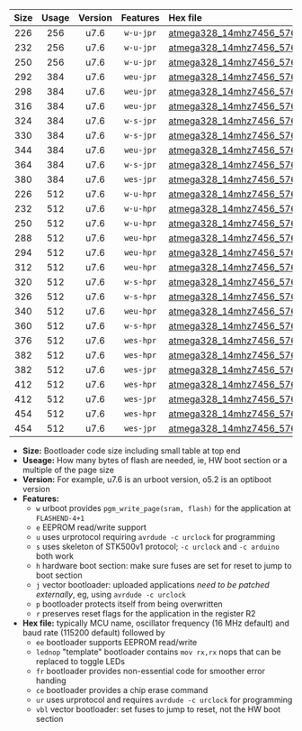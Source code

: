 |Size|Usage|Version|Features|Hex file|
|:-:|:-:|:-:|:-:|:--|
|226|256|u7.6|`w-u-jpr`|[atmega328_14mhz7456_57600bps_ur_vbl.hex](https://raw.githubusercontent.com/stefanrueger/urboot/main//atmega328_14mhz7456_57600bps_ur_vbl.hex)|
|232|256|u7.6|`w-u-jpr`|[atmega328_14mhz7456_57600bps_lednop_ur_vbl.hex](https://raw.githubusercontent.com/stefanrueger/urboot/main//atmega328_14mhz7456_57600bps_lednop_ur_vbl.hex)|
|250|256|u7.6|`w-u-jpr`|[atmega328_14mhz7456_57600bps_lednop_fr_ur_vbl.hex](https://raw.githubusercontent.com/stefanrueger/urboot/main//atmega328_14mhz7456_57600bps_lednop_fr_ur_vbl.hex)|
|292|384|u7.6|`weu-jpr`|[atmega328_14mhz7456_57600bps_ee_ur_vbl.hex](https://raw.githubusercontent.com/stefanrueger/urboot/main//atmega328_14mhz7456_57600bps_ee_ur_vbl.hex)|
|298|384|u7.6|`weu-jpr`|[atmega328_14mhz7456_57600bps_ee_lednop_ur_vbl.hex](https://raw.githubusercontent.com/stefanrueger/urboot/main//atmega328_14mhz7456_57600bps_ee_lednop_ur_vbl.hex)|
|316|384|u7.6|`weu-jpr`|[atmega328_14mhz7456_57600bps_ee_lednop_fr_ur_vbl.hex](https://raw.githubusercontent.com/stefanrueger/urboot/main//atmega328_14mhz7456_57600bps_ee_lednop_fr_ur_vbl.hex)|
|324|384|u7.6|`w-s-jpr`|[atmega328_14mhz7456_57600bps_vbl.hex](https://raw.githubusercontent.com/stefanrueger/urboot/main//atmega328_14mhz7456_57600bps_vbl.hex)|
|330|384|u7.6|`w-s-jpr`|[atmega328_14mhz7456_57600bps_lednop_vbl.hex](https://raw.githubusercontent.com/stefanrueger/urboot/main//atmega328_14mhz7456_57600bps_lednop_vbl.hex)|
|344|384|u7.6|`weu-jpr`|[atmega328_14mhz7456_57600bps_ee_lednop_fr_ce_ur_vbl.hex](https://raw.githubusercontent.com/stefanrueger/urboot/main//atmega328_14mhz7456_57600bps_ee_lednop_fr_ce_ur_vbl.hex)|
|364|384|u7.6|`w-s-jpr`|[atmega328_14mhz7456_57600bps_lednop_fr_vbl.hex](https://raw.githubusercontent.com/stefanrueger/urboot/main//atmega328_14mhz7456_57600bps_lednop_fr_vbl.hex)|
|380|384|u7.6|`wes-jpr`|[atmega328_14mhz7456_57600bps_ee_vbl.hex](https://raw.githubusercontent.com/stefanrueger/urboot/main//atmega328_14mhz7456_57600bps_ee_vbl.hex)|
|226|512|u7.6|`w-u-hpr`|[atmega328_14mhz7456_57600bps_ur.hex](https://raw.githubusercontent.com/stefanrueger/urboot/main//atmega328_14mhz7456_57600bps_ur.hex)|
|232|512|u7.6|`w-u-hpr`|[atmega328_14mhz7456_57600bps_lednop_ur.hex](https://raw.githubusercontent.com/stefanrueger/urboot/main//atmega328_14mhz7456_57600bps_lednop_ur.hex)|
|250|512|u7.6|`w-u-hpr`|[atmega328_14mhz7456_57600bps_lednop_fr_ur.hex](https://raw.githubusercontent.com/stefanrueger/urboot/main//atmega328_14mhz7456_57600bps_lednop_fr_ur.hex)|
|288|512|u7.6|`weu-hpr`|[atmega328_14mhz7456_57600bps_ee_ur.hex](https://raw.githubusercontent.com/stefanrueger/urboot/main//atmega328_14mhz7456_57600bps_ee_ur.hex)|
|294|512|u7.6|`weu-hpr`|[atmega328_14mhz7456_57600bps_ee_lednop_ur.hex](https://raw.githubusercontent.com/stefanrueger/urboot/main//atmega328_14mhz7456_57600bps_ee_lednop_ur.hex)|
|312|512|u7.6|`weu-hpr`|[atmega328_14mhz7456_57600bps_ee_lednop_fr_ur.hex](https://raw.githubusercontent.com/stefanrueger/urboot/main//atmega328_14mhz7456_57600bps_ee_lednop_fr_ur.hex)|
|320|512|u7.6|`w-s-hpr`|[atmega328_14mhz7456_57600bps.hex](https://raw.githubusercontent.com/stefanrueger/urboot/main//atmega328_14mhz7456_57600bps.hex)|
|326|512|u7.6|`w-s-hpr`|[atmega328_14mhz7456_57600bps_lednop.hex](https://raw.githubusercontent.com/stefanrueger/urboot/main//atmega328_14mhz7456_57600bps_lednop.hex)|
|340|512|u7.6|`weu-hpr`|[atmega328_14mhz7456_57600bps_ee_lednop_fr_ce_ur.hex](https://raw.githubusercontent.com/stefanrueger/urboot/main//atmega328_14mhz7456_57600bps_ee_lednop_fr_ce_ur.hex)|
|360|512|u7.6|`w-s-hpr`|[atmega328_14mhz7456_57600bps_lednop_fr.hex](https://raw.githubusercontent.com/stefanrueger/urboot/main//atmega328_14mhz7456_57600bps_lednop_fr.hex)|
|376|512|u7.6|`wes-hpr`|[atmega328_14mhz7456_57600bps_ee.hex](https://raw.githubusercontent.com/stefanrueger/urboot/main//atmega328_14mhz7456_57600bps_ee.hex)|
|382|512|u7.6|`wes-hpr`|[atmega328_14mhz7456_57600bps_ee_lednop.hex](https://raw.githubusercontent.com/stefanrueger/urboot/main//atmega328_14mhz7456_57600bps_ee_lednop.hex)|
|382|512|u7.6|`wes-jpr`|[atmega328_14mhz7456_57600bps_ee_lednop_vbl.hex](https://raw.githubusercontent.com/stefanrueger/urboot/main//atmega328_14mhz7456_57600bps_ee_lednop_vbl.hex)|
|412|512|u7.6|`wes-hpr`|[atmega328_14mhz7456_57600bps_ee_lednop_fr.hex](https://raw.githubusercontent.com/stefanrueger/urboot/main//atmega328_14mhz7456_57600bps_ee_lednop_fr.hex)|
|412|512|u7.6|`wes-jpr`|[atmega328_14mhz7456_57600bps_ee_lednop_fr_vbl.hex](https://raw.githubusercontent.com/stefanrueger/urboot/main//atmega328_14mhz7456_57600bps_ee_lednop_fr_vbl.hex)|
|454|512|u7.6|`wes-hpr`|[atmega328_14mhz7456_57600bps_ee_lednop_fr_ce.hex](https://raw.githubusercontent.com/stefanrueger/urboot/main//atmega328_14mhz7456_57600bps_ee_lednop_fr_ce.hex)|
|454|512|u7.6|`wes-jpr`|[atmega328_14mhz7456_57600bps_ee_lednop_fr_ce_vbl.hex](https://raw.githubusercontent.com/stefanrueger/urboot/main//atmega328_14mhz7456_57600bps_ee_lednop_fr_ce_vbl.hex)|

- **Size:** Bootloader code size including small table at top end
- **Useage:** How many bytes of flash are needed, ie, HW boot section or a multiple of the page size
- **Version:** For example, u7.6 is an urboot version, o5.2 is an optiboot version
- **Features:**
  + `w` urboot provides `pgm_write_page(sram, flash)` for the application at `FLASHEND-4+1`
  + `e` EEPROM read/write support
  + `u` uses urprotocol requiring `avrdude -c urclock` for programming
  + `s` uses skeleton of STK500v1 protocol; `-c urclock` and `-c arduino` both work
  + `h` hardware boot section: make sure fuses are set for reset to jump to boot section
  + `j` vector bootloader: uploaded applications *need to be patched externally*, eg, using `avrdude -c urclock`
  + `p` bootloader protects itself from being overwritten
  + `r` preserves reset flags for the application in the register R2
- **Hex file:** typically MCU name, oscillator frequency (16 MHz default) and baud rate (115200 default) followed by
  + `ee` bootloader supports EEPROM read/write
  + `lednop` "template" bootloader contains `mov rx,rx` nops that can be replaced to toggle LEDs
  + `fr` bootloader provides non-essential code for smoother error handing
  + `ce` bootloader provides a chip erase command
  + `ur` uses urprotocol and requires `avrdude -c urclock` for programming
  + `vbl` vector bootloader: set fuses to jump to reset, not the HW boot section

